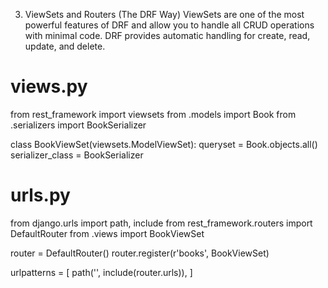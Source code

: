3. ViewSets and Routers (The DRF Way)
   ViewSets are one of the most powerful features of DRF and allow you to handle all CRUD operations with minimal code. DRF provides automatic handling for create, read, update, and delete.

# views.py

from rest_framework import viewsets
from .models import Book
from .serializers import BookSerializer

class BookViewSet(viewsets.ModelViewSet):
queryset = Book.objects.all()
serializer_class = BookSerializer

# urls.py

from django.urls import path, include
from rest_framework.routers import DefaultRouter
from .views import BookViewSet

router = DefaultRouter()
router.register(r'books', BookViewSet)

urlpatterns = [
path('', include(router.urls)),
]
